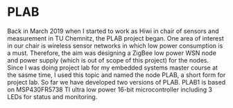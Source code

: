 # PLAB

Back in March 2019 when I started to work as Hiwi in chair of sensors and measurement in TU Chemnitz, the PLAB project began. One area of interest in our chair is wireless sensor networks in which low power consumption is a must. Therefore, the aim was designing a ZigBee low power WSN node and power supply (which is out of scope of this project) for the nodes. Since I was doing project lab for my embedded systems master course at the sasme time, I used this topic and named the node PLAB, a short form for project lab. So far we have developed two versions of PLAB. PLAB1 is based on MSP430FR5738 TI ultra low power 16-bit microcontroller including 3 LEDs for status and monitoring.  
